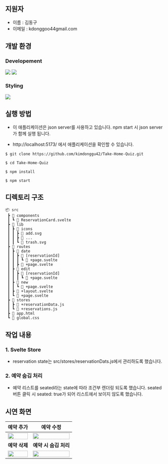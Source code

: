 ## 지원자

- 이름 : 김동구
- 이메일 : kdonggoo44gmail.com

## 개발 환경

### Developement

<img src="https://img.shields.io/badge/JavaScript-F7DF1E?style=for-the-badge&logo=JavaScript&logoColor=white"/> <img src="https://img.shields.io/badge/SvelteKit-FF3E00?style=for-the-badge&logo=Svelte&logoColor=white"/>

### Styling

<img src="https://img.shields.io/badge/TailwindCSS-06B6D4?style=for-the-badge&logo=TailwindCSS&logoColor=white"/>

## 실행 방법

- 이 애플리케이션은 json server를 사용하고 있습니다. npm start 시 json server가 함께 실행 됩니다.

- http://localhost:5173/ 에서 애플리케이션을 확인할 수 있습니다.

```
$ git clone https://github.com/kimdonggu42/Take-Home-Quiz.git

$ cd Take-Home-Quiz

$ npm install

$ npm start
```

## 디렉토리 구조

```
📦 src
 ┣ 📂 components
 ┃ ┗ 📜 ReservationCard.svelte
 ┣ 📂 lib
 ┃ ┣ 📂 icons
 ┃ ┃ ┣ 📜 add.svg
 ┃ ┃ ┣ 📜 ...
 ┃ ┃ ┗ 📜 trash.svg
 ┣ 📂 routes
 ┃ ┣ 📂 date
 ┃ ┃ ┣ 📂 [reservationId]
 ┃ ┃ ┃ ┗ 📜 +page.svelte
 ┃ ┃ ┣ 📜 +page.svelte
 ┃ ┣ 📂 edit
 ┃ ┃ ┣ 📂 [reservationId]
 ┃ ┃ ┃ ┗ 📜 +page.svelte
 ┃ ┣ 📂 new
 ┃ ┃ ┗ 📜 +page.svelte
 ┃ ┣ 📜 +layout.svelte
 ┃ ┗ 📜 +page.svelte
 ┣ 📂 stores
 ┃ ┣ 📜 +reservationData.js
 ┃ ┗ 📜 +reservations.js
 ┣ 📜 app.html
 ┗ 📜 global.css
```

## 작업 내용

### 1. Svelte Store

- reservation state는 src/stores/reservationDats.js에서 관리하도록 했습니다.

### 2. 예약 숨김 처리

- 예약 리스트를 seated라는 state에 따라 조건부 렌더링 되도록 했습니다. seated 버튼 클릭 시 seated: true가 되어 리스트에서 보이지 않도록 했습니다.

## 시연 화면

|                                                     **예약 추가**                                                     |                                                     **예약 수정**                                                     |
| :-------------------------------------------------------------------------------------------------------------------: | :-------------------------------------------------------------------------------------------------------------------: |
| <img width="100%" src="https://github.com/kimdonggu42/saveme/assets/115632555/eeca86ed-ad56-4b35-b207-663967270873"/> | <img width="100%" src="https://github.com/kimdonggu42/saveme/assets/115632555/13b6c7e7-26fc-417f-9854-cda1b03d402c"/> |
|                                                     **예약 삭제**                                                     |                                                 **예약 시 숨김 처리**                                                 |
| <img width="100%" src="https://github.com/kimdonggu42/saveme/assets/115632555/be1c0d06-bc67-4e09-b0e5-311dc587e4e6"/> | <img width="100%" src="https://github.com/kimdonggu42/saveme/assets/115632555/2755f822-e0e7-43d7-80c9-5d870ea5c8e3"/> |
